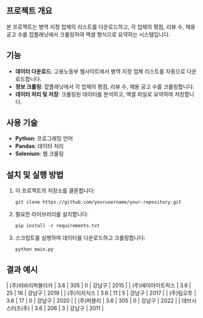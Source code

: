 ## 프로젝트 개요

본 프로젝트는 병역 지정 업체의 리스트를 다운로드하고, 각 업체의 평점, 리뷰 수, 채용 공고 수를 잡플래닛에서 크롤링하여 엑셀 형식으로 요약하는 시스템입니다.

## 기능

- **데이터 다운로드**: 고용노동부 웹사이트에서 병역 지정 업체 리스트를 자동으로 다운로드합니다.
- **정보 크롤링**: 잡플래닛에서 각 업체의 평점, 리뷰 수, 채용 공고 수를 크롤링합니다.
- **데이터 처리 및 저장**: 크롤링된 데이터를 분석하고, 엑셀 파일로 요약하여 저장합니다.

## 사용 기술

- **Python**: 프로그래밍 언어
- **Pandas**: 데이터 처리
- **Selenium**: 웹 크롤링

## 설치 및 실행 방법

1. 이 프로젝트의 저장소를 클론합니다:
        
    `git clone https://github.com/yourusername/your-repository.git`
    
2. 필요한 라이브러리를 설치합니다:

    `pip install -r requirements.txt`
    
4. 스크립트를 실행하여 데이터를 다운로드하고 크롤링합니다:

    `python main.py`

## 결과 예시
| (주)비바리퍼블리카 | 3.6 | 305 | 0  | 강남구 | 2015 |
| (주)에이아이트릭스 | 3.6 | 25  | 16 | 강남구 | 2019 |
| (주)이지식스    | 3.6 | 11  | 5  | 강남구 | 2017 |
| (주)팀오투     | 3.6 | 17  | 0  | 강남구 | 2020 |
| (주)퍼블리     | 3.6 | 305 | 0  | 강남구 | 2022 |
| 데브시스터즈(주)  | 3.6 | 206 | 3  | 강남구 | 2011 |
